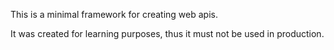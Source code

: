 This is a minimal framework for creating web apis.

It was created for learning purposes, thus it must not be used in production.